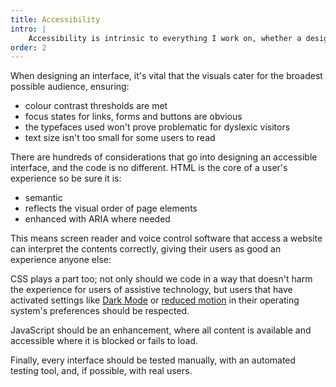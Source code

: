 ```yaml
---
title: Accessibility
intro: |
    Accessibility is intrinsic to everything I work on, whether a design or the HTML, CSS and JavaScript a web page is built with.
order: 2
---
```


When designing an interface, it's vital that the visuals cater for the broadest possible audience, ensuring:

- colour contrast thresholds are met
- focus states for links, forms and buttons are obvious
- the typefaces used won't prove problematic for dyslexic visitors
- text size isn't too small for some users to read

There are hundreds of considerations that go into designing an accessible interface, and the code is no different. HTML is the core of a user's experience so be sure it is:

- semantic
- reflects the visual order of page elements
- enhanced with ARIA where needed

This means screen reader and voice control software that access a website can interpret the contents correctly, giving their users as good an experience anyone else:

CSS plays a part too; not only should we code in a way that doesn't harm the experience for users of assistive technology, but users that have activated settings like [Dark Mode](/blog/dark-mode-websites-on-macos-mojave) or [reduced motion](/blog/reducing-motion) in their operating system's preferences should be respected.

JavaScript should be an enhancement, where all content is available and accessible where it is blocked or fails to load.

Finally, every interface should be tested manually, with an automated testing tool, and, if possible, with real users.
